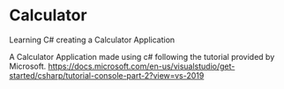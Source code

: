 # Calculator
Learning C# creating a Calculator Application

A Calculator Application made using c# following the tutorial provided by Microsoft. 
https://docs.microsoft.com/en-us/visualstudio/get-started/csharp/tutorial-console-part-2?view=vs-2019
